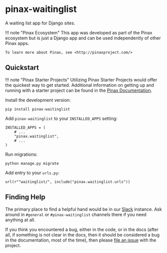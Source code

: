 # pinax-waitinglist

A waiting list app for Django sites.

!!! note "Pinax Ecosystem"
    This app was developed as part of the Pinax ecosystem but is just a Django app
    and can be used independently of other Pinax apps.
    
    To learn more about Pinax, see <http://pinaxproject.com/>

## Quickstart

!!! note "Pinax Starter Projects"
    Utilizing Pinax Starter Projects would offer the quickest way to get started. Additional information on getting up and running with a starter project can be found in the [Pinax Documentation](http://pinaxproject.com/pinax/pinax_starter_projects/).

Install the development version:

    pip install pinax-waitinglist

Add `pinax-waitinglist` to your `INSTALLED_APPS` setting:

    INSTALLED_APPS = (
        # ...
        "pinax.waitinglist",
        # ...
    )

Run migrations:

    python manage.py migrate

Add entry to your `urls.py`:

    url(r"^waitinglist/", include("pinax.waitinglist.urls"))

## Finding Help

The primary place to find a helpful hand would be in our [Slack](http://slack.pinaxproject.com/)
instance. Ask around in `#general` or `#pinax-waitinglist` channels there if you
need anything at all.

If you think you encountered a bug, either in the code, or in the docs (after
all, if something is not clear in the docs, then it should be considered a
bug in the documentation, most of the time), then please [file an issue](https://github.com/pinax/pinax-waitinglist/issues) with the project.